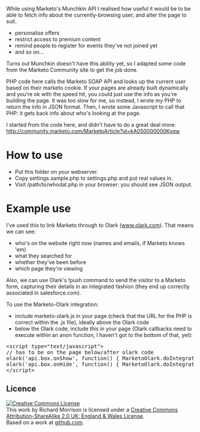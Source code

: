While using Marketo's Munchkin API I realised how useful it would be to be able to fetch info about the currently-browsing user, and alter the page to suit.

* personalise offers
* restrict access to premium content
* remind people to register for events they've not joined yet
* and so on...

Turns out Munchkin doesn't have this ability yet, so I adapted some code from the Marketo Community site to get the job done.

PHP code here calls the Marketo SOAP API and looks up the current user based on their marketo cookie.
If your pages are already built dynamically and you're ok with the speed hit, you could just use the info as you're building the page.
It was too slow for me, so instead, I wrote my PHP to return the info in JSON format.
Then, I wrote some Javascript to call that PHP: it gets back info about who's looking at the page.

I started from the code here, and didn't have to do a great deal more: http://community.marketo.com/MarketoArticle?id=kA050000000Kyqw

How to use
==========

* Put this folder on your webserver.
* Copy settings.sample.php to settings.php and put real values in.
* Visit /path/to/whodat.php in your browser: you should see JSON output.

Example use
===========

I've used this to link Marketo through to Olark (www.olark.com).  That means we can see:

* who's on the website right now (names and emails, if Marketo knows 'em)
* what they searched for
* whether they've been before
* which page they're viewing

Also, we can use Olark's !push command to send the visitor to a Marketo form, capturing their details in an integrated fashion (they end up correctly associated in salesforce.com).

To use the Marketo-Olark integration:

* include marketo-olark.js in your page (check that the URL for the PHP is correct within the .js file), ideally above the Olark code
* below the Olark code, include this in your page (Olark callbacks need to execute within an anon function, I haven't got to the bottom of that, yet):

<pre>
&lt;script type="text/javascript"&gt;
// has to be on the page below/after olark code
olark('api.box.onShow', function() { MarketoOlark.doIntegration(); });
olark('api.box.onHide', function() { MarketoOlark.doIntegration(); });
&lt;/script&gt;
</pre>

Licence
-------

<a rel="license" href="http://creativecommons.org/licenses/by-sa/2.0/uk/"><img alt="Creative Commons License" style="border-width:0" src="http://i.creativecommons.org/l/by-sa/2.0/uk/88x31.png" /></a><br />This work by <span xmlns:cc="http://creativecommons.org/ns#" property="cc:attributionName">Richard Morrison</span> is licensed under a <a rel="license" href="http://creativecommons.org/licenses/by-sa/2.0/uk/">Creative Commons Attribution-ShareAlike 2.0 UK: England &amp; Wales License</a>.<br />Based on a work at <a xmlns:dct="http://purl.org/dc/terms/" href="https://github.com/mozz100/marketo-whodat" rel="dct:source">github.com</a>.
